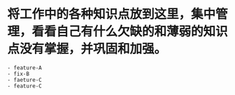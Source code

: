 # 将工作中的各种知识点放到这里，集中管理，看看自己有什么欠缺的和薄弱的知识点没有掌握，并巩固和加强。
	- feature-A
	- fix-B
	- faeture-C
	- feature-C

